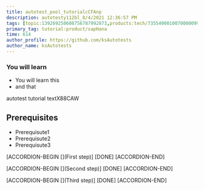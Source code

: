 ```yaml
---
title: autotest_pool_tutorialcCFAnp
description: autotesty112bl_8/4/2021 12:36:57 PM
tags: [topic:139269250608756787992873,products:tech/73554900100700000996,tutorial:experience/advanced]
primary_tag: tutorial:product/sapHana
time: 614
author_profile: https://github.com/ksAutotests
author_name: ksAutotests
---
```

### You will learn
- You will learn this
- and that

autotest tutorial textX88CAW

## Prerequisites
- Prerequisute1
- Prerequisute2
- Prerequisute3

[ACCORDION-BEGIN [](First step)]
[DONE]
[ACCORDION-END]

[ACCORDION-BEGIN [](Second step)]
[DONE]
[ACCORDION-END]

[ACCORDION-BEGIN [](Third step)]
[DONE]
[ACCORDION-END]

